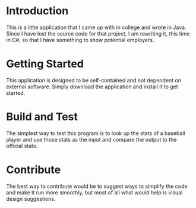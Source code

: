 # Introduction
This is a little application that I came up with in college and wrote in Java. Since I have lost the source code for that project, I am rewriting it, this time in C#, so that I have something to show potential employers.

# Getting Started
This application is designed to be self-contained and not dependent on external software. Simply download the application and install it to get started.

# Build and Test
The simplest way to test this program is to look up the stats of a baseball player and use those stats as the input and compare the output to the official stats.

# Contribute
The best way to contribute would be to suggest ways to simplify the code and make it run more smoothly, but most of all what would help is visual design suggestions.